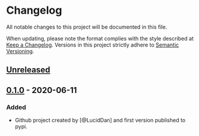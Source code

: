 # Changelog

All notable changes to this project will be documented in this file.

When updating, please note the format complies with the style described at [Keep a Changelog].
Versions in this project strictly adhere to [Semantic Versioning].

## [Unreleased]


## [0.1.0] - 2020-06-11
### Added
- Github project created by [@LucidDan] and first version published to pypi.



[Keep a Changelog]: https://keepachangelog.com/en/1.0.0/
[Semantic Versioning]: https://semver.org/spec/v2.0.0.html

[Unreleased]: https://github.com/LucidDan/django-cadence/compare/0.1.0...HEAD
[0.1.0]: https://github.com/LucidDan/django-cadence/releases/tag/0.1.0
